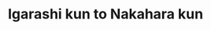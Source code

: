 --- 
title: "Igarashi kun to Nakahara kun"
publishdate: "2019-4-28T16:48:46+02:00"
src: "https://365manga.net/manga/igarashi-kun-to-nakahara-kun"
image: "https://data.365manga.net/images/thumbnails/19654-igarashi-kun-to-nakahara-kun.jpg"
description: "Original Webcomic"
---